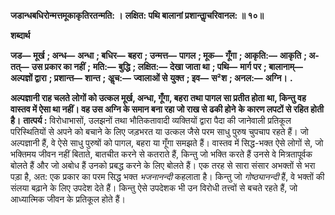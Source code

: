 **जडान्धबधिरोन्मत्तमूकाकृतिरतन्मति: ।** **लक्षित: पथि बालानां प्रशान्ताॢचरिवानल: ॥ १०॥** 

**शब्दार्थ** 

**जड—** **मूर्ख** **; अन्ध—** **अन्धा** **; बधिर—** **बहरा** **; उन्मत्त—** **पागल** **; मूक—** **गूँगा** **; आकृति:—** **आकृति** **; अ-तत्—** **उस प्रकार का नहीं** **;** **मति:—** **बुद्धि** **; लक्षित:—** **देखा जाता था** **; पथि—** **मार्ग पर** **; बालानाम्—** **अल्पज्ञों द्वारा** **; प्रशान्त—** **शान्त** **; अॢच:—** **ज्वालाओं से** **युक्त** **; इव—** **स²श** **; अनल:—** **अग्नि।** **.** 

**अल्पज्ञानी राह चलते लोगों को उत्कल मूर्ख, अन्धा, गूँगा, बहरा तथा पागल सा प्रतीत होता** **था, किन्तु वह वास्तव में ऐसा था नहीं। वह उस अग्नि के समान बना रहा जो राख से ढकी होने** **के कारण लपटों से रहित होती है।** **तात्पर्य :** विरोधाभासों, उलझनों तथा भौतिकतावादी व्यक्तियों द्वारा पैदा की जानेवाली प्रतिकूल परिस्थितियों से अपने को बचाने के लिए जड़भरत या उत्कल जैसे परम साधु पुरुष चुपचाप रहते हैं। जो अल्पज्ञानी हैं, वे ऐसे साधु पुरुषों को पागल, बहरा या गूँगा समझते हैं। वास्तव में सिद्ध-भक्त ऐसे लोगों से, जो भक्तिमय जीवन नहीं बिताते, बातचीत करने से कतराते हैं, किन्तु जो भक्ति करते हैं उनसे वे मित्रतापूर्वक बोलते हैं और जो अबोध हैं उनको प्रबद्ध करने के लिए बोलते हैं। एक तरह से सारा संसार अभक्तों से भरा पड़ा है, अत: एक प्रकार का परम सिद्ध भक्त *भजनानन्दी* कहलाता है। किन्तु जो *गोष्ठ्यानन्दी* हैं, वे भक्तों की संलया बढ़ाने के लिए उपदेश देते हैं। किन्तु ऐसे उपदेशक भी उन विरोधी तत्त्वों से बचते रहते हैं, जो आध्यात्मिक जीवन के प्रतिकूल होते हैं।  